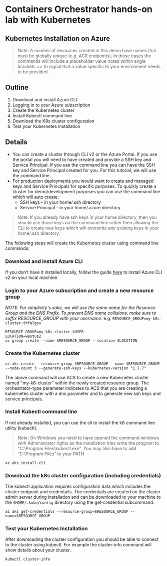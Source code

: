 # Containers Orchestrator hands-on lab with Kubernetes

## Kubernetes Installation on Azure

> Note: A number of resources created in this demo have names that must be globally unique (e.g. ACR endpoints). In those cases the commands will include a placeholder value noted within angle brackets <> to signal that a value specific to your environment needs to be provided.

## Outline

1. Download and install Azure CLI
1. Logging in to your Azure subscription
1. Create the Kubernetes cluster
1. Install Kubectl command line
1. Download the K8s cluster configuration
1. Test your Kubernetes installation

## Details

- You can create a cluster through CLI v2 or the Azure Portal. If you use the portal you will need to have created and provide a SSH key and Service Principal. If you use the command line you can have the SSH key and Service Principal created for you. For this tutorial, we will use the command line.
- For production deployments you would want to create and managed keys and Service Principals for specific purposes. To quickly create a cluster for demo/development purposes you can use the command line which will auto create:
  - SSH keys - in your home/.ssh directory
  - Service Principal - in your home/.azure directory
> Note: If you already have ssh keys in your home directory, then you should use those keys on the command line rather then allowing the CLI to create new keys which will overwrite any existing keys in your home/.ssh directory.

The following steps will create the Kubernetes cluster using command line commands:

### Download and install Azure CLI

If you don’t have it installed locally, follow the guide [here](https://docs.microsoft.com/en-us/cli/azure/install-azure-cli?view=azure-cli-latest) to install Azure CLI v2 on your local machine.

### Login to your Azure subscription and create a new resource group

*NOTE: For simplicity's sake, we will use the same name for the Resource Group and the DNS Prefix.  To prevent DNS name collisions, make sure to suffix RESOURCE_GROUP with your username.*  e.g. `RESOURCE_GROUP=my-k8s-cluster-thfalgou`

```shell
RESOURCE_GROUP=my-k8s-cluster-$USER
LOCATION=westus2
az group create --name $RESOURCE_GROUP --location $LOCATION
```

### Create the Kubernetes cluster

```shell
az aks create --resource-group $RESOURCE_GROUP --name $RESOURCE_GROUP --node-count 3 --generate-ssh-keys --kubernetes-version "1.7.7"
```

The above command will use ACS to create a new Kubernetes cluster named "my-k8-cluster" within the newly created resource group. The orchestrator-type parameter indicates to ACS that you are creating a kubernetes cluster with a dns parameter and to generate new ssh keys and service principals.

### Install Kubectl command line

If not already installed, you can use the cli to install the k8 command line utility (kubectl).
> Note: On Windows you need to have opened the command windows with Administrator rights as the installation tries write the program to "C:\Program Files\kubectl.exe". You may also have to add “C:\Program Files” to your PATH

```shell
az aks install-cli
```

### Download the k8s cluster configuration (including credentials)

The kubectl application requires configuration data which includes the cluster endpoint and credentails. The credentails are created on the cluster admin server during installation and can be downloaded to your machine to the `$HOME/.kube/config` directory using the get-credential subcommand.

```shell
az aks get-credentials --resource-group=$RESOURCE_GROUP --name=$RESOURCE_GROUP
```

### Test your Kubernetes Installation

After downloading the cluster configuration you should be able to connect to the cluster using kubectl. For example the cluster-info command will show details about your cluster.

```shell
kubectl cluster-info
```
